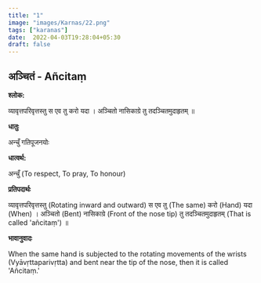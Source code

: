 ```yaml
---
title: "1"
image: "images/Karnas/22.png"
tags: ["karanas"]
date:  2022-04-03T19:28:04+05:30
draft: false
---
```


## अञ्चितं - Añcitaṃ

**श्लोक:**


व्यावृत्तपरिवृत्तस्तु स एव तु करो यदा । अञ्चितो नासिकाग्रे तु तदञ्चितमुदाहृतम् ॥


**धातुः**



अन्चुँ गतिपूजनयोः

**धात्वर्थ:**



अन्चुँ (To respect, To pray, To honour)

**प्रतिपदार्थः**


व्यावृत्तपरिवृत्तस्तु (Rotating inward and outward) स एव तु (The same) करो (Hand) यदा (When) । अञ्चितो (Bent) नासिकाग्रे (Front of the nose tip) तु तदञ्चितमुदाहृतम् (That is called 'añcitaṃ') ॥


**भावानुवादः**


When the same hand is subjected to the rotating movements of the wrists (Vyāvṛttaparivṛtta) and bent near the tip of the nose, then it is called 'Añcitaṃ.' 

